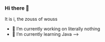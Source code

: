 ### Hi there 👋
It is i, the zouss of wouss
- 🔭 I’m currently working on literally nothing
- 🌱 I’m currently learning Java
-->

